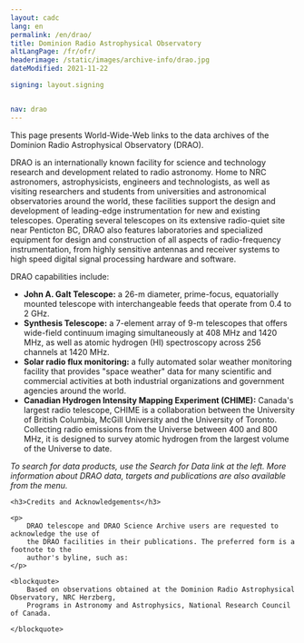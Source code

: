 ```yaml
---
layout: cadc
lang: en
permalink: /en/drao/
title: Dominion Radio Astrophysical Observatory
altLangPage: /fr/ofr/
headerimage: /static/images/archive-info/drao.jpg
dateModified: 2021-11-22

signing: layout.signing


nav: drao
---
```


<p>
This page presents World-Wide-Web links to the data archives of the Dominion
Radio Astrophysical Observatory (DRAO).
</p>

<p>
DRAO is an internationally known facility for science and technology research and development related to
radio astronomy. Home to NRC astronomers, astrophysicists, engineers and technologists, as well as
visiting researchers and students from universities and astronomical observatories around the world,
these facilities support the design and development of leading-edge instrumentation for new and existing
telescopes. Operating several telescopes on its extensive radio-quiet site near Penticton BC, DRAO also
features laboratories and specialized equipment for design and construction of all aspects of radio-frequency
instrumentation, from highly sensitive antennas and receiver systems to high speed digital signal processing
hardware and software.
</p>


<p>
    DRAO capabilities include:
    </p><ul>
        <li>
            <b>John A. Galt Telescope:</b> a 26-m diameter, prime-focus, equatorially mounted telescope with
            interchangeable feeds that operate from 0.4 to 2 GHz.
        </li>
        <li>
            <b>Synthesis Telescope:</b> a 7-element array of 9-m telescopes that offers wide-field continuum
            imaging simultaneously at 408 MHz and 1420 MHz, as well as atomic hydrogen (HI) spectroscopy
            across 256 channels at 1420 MHz.
        </li>
        <li>
            <b>Solar radio flux monitoring:</b> a fully automated solar weather monitoring facility
            that provides "space weather" data for many scientific and commercial activities at both
            industrial organizations and government agencies around the world.
        </li>
        <li>
            <b>Canadian Hydrogen Intensity Mapping Experiment (CHIME):</b>
            Canada's largest radio telescope, CHIME is a collaboration
            between the University of British Columbia, McGill University and the University of Toronto. Collecting
            radio emissions from the Universe between 400 and 800 MHz, it is designed to survey atomic hydrogen
            from the largest volume of the Universe to date.
        </li>
    </ul>
<p></p>

<p>
    <i>
        To search for data products, use the Search for Data link at the left. More information about
        DRAO data, targets and publications are also available from the menu.
    </i>
</p>

<div class="about_text">

    <h3>Credits and Acknowledgements</h3>

    <p>
        DRAO telescope and DRAO Science Archive users are requested to acknowledge the use of
        the DRAO facilities in their publications. The preferred form is a footnote to the
        author's byline, such as:
    </p>

    <blockquote>
        Based on observations obtained at the Dominion Radio Astrophysical Observatory, NRC Herzberg,
        Programs in Astronomy and Astrophysics, National Research Council of Canada.

    </blockquote>
</div>
